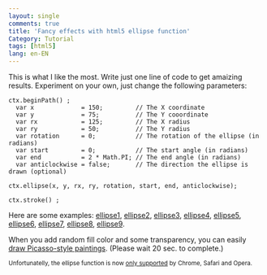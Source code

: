 ```yaml
---
layout: single
comments: true
title: 'Fancy effects with html5 ellipse function'
Category: Tutorial
tags: [html5]
lang: en-EN
---
```


This is what I like the most. Write just one line of code to get amaizing results. Experiment on your own, just change the following parameters:

```html5
ctx.beginPath() ;
  var x             = 150;         // The X coordinate
  var y             = 75;          // The Y cooordinate
  var rx            = 125;         // The X radius
  var ry            = 50;          // The Y radius
  var rotation      = 0;           // The rotation of the ellipse (in radians)
  var start         = 0;           // The start angle (in radians)
  var end           = 2 * Math.PI; // The end angle (in radians)
  var anticlockwise = false;       // The direction the ellipse is drawn (optional)
    
ctx.ellipse(x, y, rx, ry, rotation, start, end, anticlockwise);

ctx.stroke() ;
```

Here are some examples: 
[ellipse1](https://solipsyzm.pl/demo/index.html), 
[ellipse2](https://solipsyzm.pl/demo/index2.html), 
[ellipse3](https://solipsyzm.pl/demo/index3.html), 
[ellipse4](https://solipsyzm.pl/demo/index4.html), 
[ellipse5](https://solipsyzm.pl/demo/index5.html), 
[ellipse6](https://solipsyzm.pl/demo/index6.html), 
[ellipse7](https://solipsyzm.pl/demo/index7.html), 
[ellipse8](https://solipsyzm.pl/demo/index8.html), 
[ellipse9](https://solipsyzm.pl/demo/index9.html). 

When you add random fill color and some transparency, you can easily [draw Picasso-style paintings](https://solipsyzm.pl/demo/index10.html). (Please wait 20 sec. to complete.)

<small>Unfortunatelly, the ellipse function is now [only supported](http://caniuse.com/#search=ellipse) by Chrome, Safari and Opera.</small>
